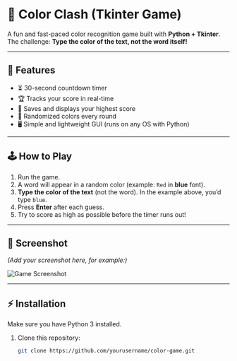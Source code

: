 # 🎨 Color Clash (Tkinter Game)

A fun and fast-paced color recognition game built with **Python + Tkinter**.  
The challenge: **Type the color of the text, not the word itself!**

---

## 🚀 Features
- ⏳ 30-second countdown timer  
- 🏆 Tracks your score in real-time  
- 💾 Saves and displays your highest score  
- 🎨 Randomized colors every round  
- 🖥️ Simple and lightweight GUI (runs on any OS with Python)  

---

## 🕹️ How to Play
1. Run the game.  
2. A word will appear in a random color (example: `Red` in **blue** font).  
3. **Type the color of the text** (not the word). In the example above, you’d type `blue`.  
4. Press **Enter** after each guess.  
5. Try to score as high as possible before the timer runs out!  

---

## 📸 Screenshot
*(Add your screenshot here, for example:)*

![Game Screenshot](screenshot.png)

---

## ⚡ Installation
Make sure you have Python 3 installed.

1. Clone this repository:
   ```bash
   git clone https://github.com/yourusername/color-game.git
